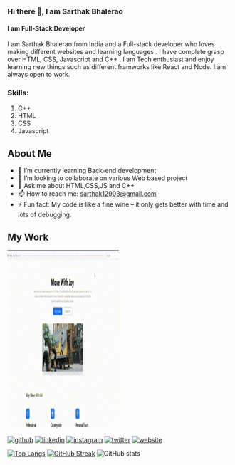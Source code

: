 ### Hi there 👋, I am Sarthak Bhalerao
#### I am Full-Stack Developer
I am Sarthak Bhalerao from India and a Full-stack developer who loves making different websites and learning languages . I have complete grasp over HTML, CSS, Javascript and C++ . I am Tech enthusiast and enjoy learning new things such as different framworks like React and Node. I am always open to work.

### Skills:  
 1. C++
 2. HTML 
 3. CSS
 4. Javascript
## About Me
- 🌱 I’m currently learning Back-end development 
- 👯 I’m looking to collaborate on various Web based project 
- 💬 Ask me about HTML,CSS,JS and C++ 
- 📫 How to reach me: sarthak12903@gmail.com 
- ⚡ Fun fact: My code is like a fine wine – it only gets better with time and lots of debugging.

## My Work
<img src="Untitled video - Made with Clipchamp (1).gif" width="250px" height="400px" >


[<img src='https://cdn.jsdelivr.net/npm/simple-icons@3.0.1/icons/github.svg' alt='github' height='40'>](https://github.com/Sarthak12903)  [<img src='https://cdn.jsdelivr.net/npm/simple-icons@3.0.1/icons/linkedin.svg' alt='linkedin' height='40'>](https://www.linkedin.com/in/https://www.linkedin.com/in/sarthak-bhalerao123//)  [<img src='https://cdn.jsdelivr.net/npm/simple-icons@3.0.1/icons/instagram.svg' alt='instagram' height='40'>](https://www.instagram.com/https://www.instagram.com/sarthak_b03//)  [<img src='https://cdn.jsdelivr.net/npm/simple-icons@3.0.1/icons/twitter.svg' alt='twitter' height='40'>](https://twitter.com/https://twitter.com/SarthakB1209)  [<img src='https://cdn.jsdelivr.net/npm/simple-icons@3.0.1/icons/icloud.svg' alt='website' height='40'>](https://sarthak12903.github.io/My-Portfolio-HTML-CSS-/)  

[![Top Langs](https://github-readme-stats.vercel.app/api/top-langs/?username=Sarthak12903&theme=dark)](https://github.com/anuraghazra/github-readme-stats)
<a href="https://git.io/streak-stats"><img src="https://streak-stats.demolab.com?user=Sarthak12903&theme=dark&date_format=j%20M%5B%20Y%5D" alt="GitHub Streak" /></a>
![GitHub stats](https://github-readme-stats.vercel.app/api?username=Sarthak12903&theme=dark&show_icons=true)  


 



